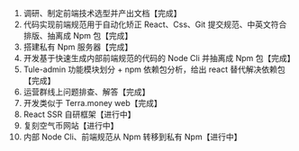 1. 调研、制定前端技术选型并产出文档【完成】
2. 代码实现前端规范用于自动化矫正 React、Css、Git 提交规范、中英文符合排版、抽离成 Npm 包【完成】
3. 搭建私有 Npm 服务器【完成】
4. 开发基于快速生成内部前端规范的代码的 Node Cli 并抽离成 Npm 包【完成】
5. Tule-admin 功能模块划分 + npm 依赖包分析，给出 react 替代解决依赖包【完成】
6. 运营群线上问题排查、解答【完成】
7. 开发类似于 Terra.money web【完成】
8. React SSR 自研框架【进行中】
9. 复刻空气币网站【进行中】
10. 内部 Node Cli、前端规范从 Npm 转移到私有 Npm【进行中】

